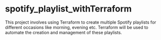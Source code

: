 # spotify_playlist_withTerraform
This project involves using Terraform to create multiple Spotify playlists for different occasions like morning, evening etc. Terraform will be used to automate the creation and management of these playlists.
